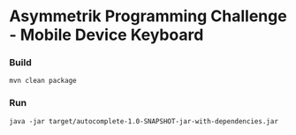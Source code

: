 # Asymmetrik Programming Challenge - Mobile Device Keyboard

### Build
`mvn clean package`

### Run
`java -jar target/autocomplete-1.0-SNAPSHOT-jar-with-dependencies.jar`
